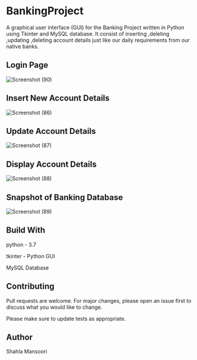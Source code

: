 # BankingProject

A graphical user interface (GUI) for the Banking Project written in Python using Tkinter and MySQL database. It consist of inserting ,deleting ,updating ,deleting account details just like our daily requirements from our native banks.

## Login Page
![Screenshot (90)](https://user-images.githubusercontent.com/59415075/88859151-cdacf880-d216-11ea-967b-12d852764c32.png)

## Insert New Account Details
![Screenshot (86)](https://user-images.githubusercontent.com/59415075/88859139-ca197180-d216-11ea-8a31-babf4fbe34cf.png)

## Update Account Details
![Screenshot (87)](https://user-images.githubusercontent.com/59415075/88859144-cbe33500-d216-11ea-9955-772b9e56a261.png)

## Display Account Details
![Screenshot (88)](https://user-images.githubusercontent.com/59415075/88859148-cc7bcb80-d216-11ea-892e-caabb91b721f.png)

## Snapshot of Banking Database
![Screenshot (89)](https://user-images.githubusercontent.com/59415075/88858868-511a1a00-d216-11ea-84fa-103bd1637308.png)

## Build With

python - 3.7

tkinter - Python  GUI

MySQL Database

## Contributing
Pull requests are welcome. For major changes, please open an issue first to discuss what you would like to change.

Please make sure to update tests as appropriate.

## Author

Shahla Mansoori
